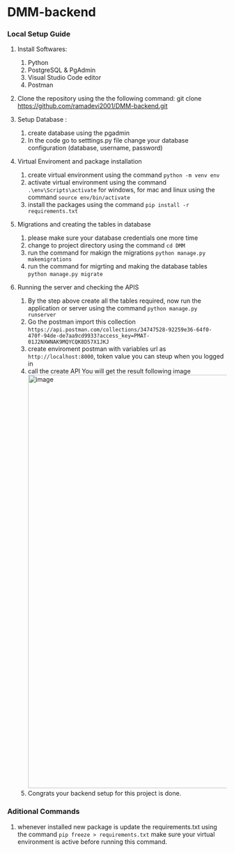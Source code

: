 # DMM-backend

### Local Setup Guide
1. Install Softwares: 
    1. Python 
    2. PostgreSQL & PgAdmin
    3. Visual Studio Code editor
    4. Postman
2. Clone the repository using the the following command: git clone https://github.com/ramadevi2001/DMM-backend.git
3. Setup Database :
    1. create database using the pgadmin
    2. In the code go to setttings.py file change your database configuration (database, username, password)

3. Virtual Enviroment and package installation
   1. create virtual environment using the command `python -m venv env`
   2. activate virtual environment using the command `.\env\Scripts\activate` for windows, for mac and linux using the command `source env/bin/activate`
   3. install the packages using the command `pip install -r requirements.txt`

4. Migrations and creating the tables in database
   1. please make sure your database credentials one more time
   2. change to project directory using the command `cd DMM`
   3. run the command for makign the migrations `python manage.py makemigrations`
   4. run the command for migrting and making the database tables `python manage.py migrate`
5. Running the server and checking the APIS
   1. By the step above create all the tables required, now run the application or server using the command `python manage.py runserver`
   2. Go the postman import this collection `https://api.postman.com/collections/34747528-92259e36-64f0-470f-94de-de7aa9cd9933?access_key=PMAT-01J2NXWNAK9MQYCQK8D57X1JKJ`
   3. create enviroment postman with variables url as `http://localhost:8000`, token value you can steup when you logged in
   4. call the create API You will get the result following image<img width="946" alt="image" src="https://github.com/user-attachments/assets/5cc58ae5-bd61-4d65-ac29-783d7087cda2">
   5. Congrats your backend setup for this project is done.





### Aditional Commands
1. whenever installed new package is update the requirements.txt using the command `pip freeze > requirements.txt` make sure your virtual environment is active before running this command.



